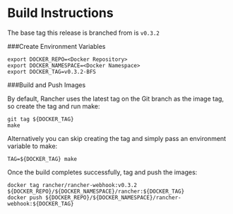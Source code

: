 # Build Instructions

The base tag this release is branched from is `v0.3.2`

###Create Environment Variables

```
export DOCKER_REPO=<Docker Repository>
export DOCKER_NAMESPACE=<Docker Namespace>
export DOCKER_TAG=v0.3.2-BFS
```

###Build and Push Images


By default, Rancher uses the latest tag on the Git branch as the image tag, so create the tag and run make:
```
git tag ${DOCKER_TAG}
make
```

Alternatively you can skip creating the tag and simply pass an environment variable to make:

```
TAG=${DOCKER_TAG} make
```
Once the build completes successfully, tag and push the images:

```
docker tag rancher/rancher-webhook:v0.3.2 ${DOCKER_REPO}/${DOCKER_NAMESPACE}/rancher:${DOCKER_TAG}
docker push ${DOCKER_REPO}/${DOCKER_NAMESPACE}/rancher-webhook:${DOCKER_TAG}
```

